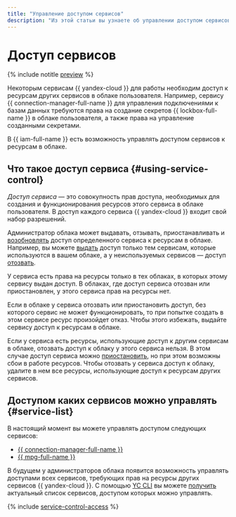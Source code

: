 ```yaml
---
title: "Управление доступом сервисов"
description: "Из этой статьи вы узнаете об управлении доступом сервисов к ресурсам других сервисов в облаке {{ yandex-cloud }}."
---
```


# Доступ сервисов


{% include notitle [preview](../../_includes/note-preview.md) %}

Некоторым сервисам {{ yandex-cloud }} для работы необходим доступ к ресурсам других сервисов в облаке пользователя. Например, сервису {{ connection-manager-full-name }} для управления подключениями к базам данных требуются права на создание секретов {{ lockbox-full-name }} в облаке пользователя, а также права на управление созданными секретами.

В {{ iam-full-name }} есть возможность управлять доступом сервисов к ресурсам в облаке.

## Что такое доступ сервиса {#using-service-control}

_Доступ сервиса_ — это совокупность прав доступа, необходимых для создания и функционирования ресурсов этого сервиса в облаке пользователя. В доступ каждого сервиса {{ yandex-cloud }} входит свой набор разрешений.

Администратор облака может выдавать, отзывать, приостанавливать и [возобновлять](../operations/service-control/pause-resume.md#resume) доступ определенного сервиса к ресурсам в облаке. Например, вы можете [выдать](../operations/service-control/enable-disable.md#enable) доступ только тем сервисам, которые используются в вашем облаке, а у неиспользуемых сервисов — доступ [отозвать](../operations/service-control/enable-disable.md#disable).

У сервиса есть права на ресурсы только в тех облаках, в которых этому сервису выдан доступ. В облаках, где доступ сервиса отозван или приостановлен, у этого сервиса прав на ресурсы нет.

Если в облаке у сервиса отозвать или приостановить доступ, без которого сервис не может функционировать, то при попытке создать в этом сервисе ресурс произойдет отказ. Чтобы этого избежать, выдайте сервису доступ к ресурсам в облаке.

Если у сервиса есть ресурсы, использующие доступ к другим сервисам в облаке, отозвать доступ к облаку у этого сервиса нельзя. В этом случае доступ сервиса можно [приостановить](../operations/service-control/pause-resume.md#pause), но при этом возможны сбои в работе ресурсов. Чтобы отозвать у сервиса доступ к облаку, удалите в нем все ресурсы, использующие доступ к ресурсам других сервисов.

## Доступом каких сервисов можно управлять {#service-list}

В настоящий момент вы можете управлять доступом следующих сервисов:

* [{{ connection-manager-full-name }}](../../metadata-hub/concepts/connection-manager.md)
* [{{ mpg-full-name }}](../../managed-postgresql/)

В будущем у администраторов облака появится возможность управлять доступами всех сервисов, требующих прав на ресурсы других сервисов {{ yandex-cloud }}. С помощью [YC CLI](../../cli/) вы можете [получить](../operations/service-control/list-get.md#list) актуальный список сервисов, доступом которых можно управлять.

{% include [service-control-access](../../_includes/iam/service-control-access.md) %}